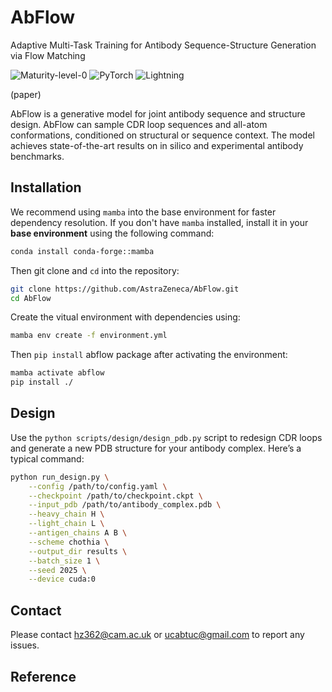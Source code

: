 # AbFlow

Adaptive Multi-Task Training for Antibody Sequence-Structure Generation via Flow Matching

![Maturity-level-0](https://img.shields.io/badge/Maturity%20Level-ML--0-red)
![PyTorch](https://img.shields.io/badge/PyTorch-red?logo=pytorch&logoColor=white)
![Lightning](https://img.shields.io/badge/Lightning-792ee5?logo=lightning&logoColor=white)

(paper)

AbFlow is a generative model for joint antibody sequence and structure design. AbFlow can sample CDR loop sequences and all-atom conformations, conditioned on structural or sequence context. The model achieves state-of-the-art results on in silico and experimental antibody benchmarks.

## Installation

We recommend using `mamba` into the base environment for faster dependency resolution. If you don't have `mamba` installed, install it in your **base environment** using the following command:
```bash
conda install conda-forge::mamba
```

Then git clone and `cd` into the repository:
```bash
git clone https://github.com/AstraZeneca/AbFlow.git
cd AbFlow
```

Create the vitual environment with dependencies using:
```bash
mamba env create -f environment.yml
```

Then `pip install` abflow package after activating the environment:
```bash
mamba activate abflow
pip install ./
```

## Design

Use the `python scripts/design/design_pdb.py` script to redesign CDR loops and generate a new PDB structure for your antibody complex. 
Here’s a typical command:

```bash
python run_design.py \
    --config /path/to/config.yaml \
    --checkpoint /path/to/checkpoint.ckpt \
    --input_pdb /path/to/antibody_complex.pdb \
    --heavy_chain H \
    --light_chain L \
    --antigen_chains A B \
    --scheme chothia \
    --output_dir results \
    --batch_size 1 \
    --seed 2025 \
    --device cuda:0
```

## Contact

Please contact hz362@cam.ac.uk or ucabtuc@gmail.com to report any issues.

## Reference

